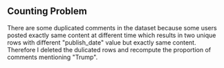 ## Counting Problem
There are some duplicated comments in the dataset because some users posted exactly same content at different time which results in two unique rows with different "publish_date" value but exactly same content. Therefore I deleted the dulicated rows and recompute the proportion of comments mentioning "Trump".
